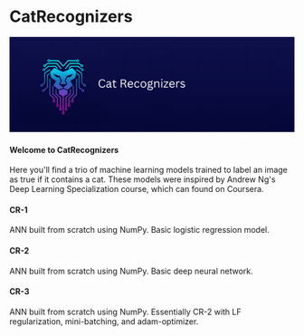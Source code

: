 # CatRecognizers
<img src="https://github.com/jdeda/CatRecognizers/blob/main/Images/banner_catRecognizers.png" alt="drawing" width="650"/>


#### Welcome to CatRecognizers
Here you'll find a trio of machine learning models trained to label an image as true if it contains a cat. 
These models were inspired by Andrew Ng's Deep Learning Specialization course, which can found on Coursera.

#### CR-1
ANN built from scratch using NumPy. Basic logistic regression model.

#### CR-2
ANN built from scratch using NumPy. Basic deep neural network.

#### CR-3
ANN built from scratch using NumPy. Essentially CR-2 with LF regularization, mini-batching, and adam-optimizer.
